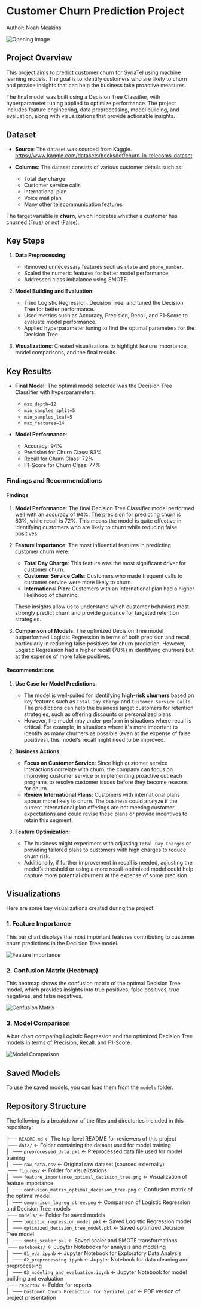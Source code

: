 # Customer Churn Prediction Project

Author: Noah Meakins

![Opening Image](../customer-churn-classification/images/SyriaTel%20Project%20Photo.jpg)

## Project Overview

This project aims to predict customer churn for SyriaTel using machine learning models. The goal is to identify customers who are likely to churn and provide insights that can help the business take proactive measures.

The final model was built using a Decision Tree Classifier, with hyperparameter tuning applied to optimize performance. The project includes feature engineering, data preprocessing, model building, and evaluation, along with visualizations that provide actionable insights.

## Dataset

- **Source**: The dataset was sourced from Kaggle.
<https://www.kaggle.com/datasets/becksddf/churn-in-telecoms-dataset>

- **Columns**: The dataset consists of various customer details such as:
  - Total day charge
  - Customer service calls
  - International plan
  - Voice mail plan
  - Many other telecommunication features

The target variable is **churn**, which indicates whether a customer has churned (True) or not (False).

## Key Steps

1. **Data Preprocessing**:
   - Removed unnecessary features such as `state` and `phone_number`.
   - Scaled the numeric features for better model performance.
   - Addressed class imbalance using SMOTE.

2. **Model Building and Evaluation**:
   - Tried Logistic Regression, Decision Tree, and tuned the Decision Tree for better performance.
   - Used metrics such as Accuracy, Precision, Recall, and F1-Score to evaluate model performance.
   - Applied hyperparameter tuning to find the optimal parameters for the Decision Tree.

3. **Visualizations**: Created visualizations to highlight feature importance, model comparisons, and the final results.

## Key Results

- **Final Model**: The optimal model selected was the Decision Tree Classifier with hyperparameters:
  - `max_depth=12`
  - `min_samples_split=5`
  - `min_samples_leaf=5`
  - `max_features=14`
  
- **Model Performance**:
  - Accuracy: 94%
  - Precision for Churn Class: 83%
  - Recall for Churn Class: 72%
  - F1-Score for Churn Class: 77%

### Findings and Recommendations

#### Findings

1. **Model Performance**: The final Decision Tree Classifier model performed well with an accuracy of 94%. The precision for predicting churn is 83%, while recall is 72%. This means the model is quite effective in identifying customers who are likely to churn while reducing false positives.

2. **Feature Importance**: The most influential features in predicting customer churn were:
   - **Total Day Charge**: This feature was the most significant driver for customer churn.
   - **Customer Service Calls**: Customers who made frequent calls to customer service were more likely to churn.
   - **International Plan**: Customers with an international plan had a higher likelihood of churning.

   These insights allow us to understand which customer behaviors most strongly predict churn and provide guidance for targeted retention strategies.

3. **Comparison of Models**: The optimized Decision Tree model outperformed Logistic Regression in terms of both precision and recall, particularly in reducing false positives for churn prediction. However, Logistic Regression had a higher recall (78%) in identifying churners but at the expense of more false positives.

#### Recommendations

1. **Use Case for Model Predictions**:
   - The model is well-suited for identifying **high-risk churners** based on key features such as `Total Day Charge` and `Customer Service Calls`. The predictions can help the business target customers for retention strategies, such as offering discounts or personalized plans.
   - However, the model may under-perform in situations where recall is critical. For example, in situations where it's more important to identify as many churners as possible (even at the expense of false positives), this model's recall might need to be improved.

2. **Business Actions**:
   - **Focus on Customer Service**: Since high customer service interactions correlate with churn, the company can focus on improving customer service or implementing proactive outreach programs to resolve customer issues before they become reasons for churn.
   - **Review International Plans**: Customers with international plans appear more likely to churn. The business could analyze if the current international plan offerings are not meeting customer expectations and could revise these plans or provide incentives to retain this segment.

3. **Feature Optimization**:
   - The business might experiment with adjusting `Total Day Charges` or providing tailored plans to customers with high charges to reduce churn risk.
   - Additionally, if further improvement in recall is needed, adjusting the model’s threshold or using a more recall-optimized model could help capture more potential churners at the expense of some precision.

## Visualizations

Here are some key visualizations created during the project:

### 1. Feature Importance

This bar chart displays the most important features contributing to customer churn predictions in the Decision Tree model.

![Feature Importance](figures/feature_importance_optimal_decision_tree.png)

### 2. Confusion Matrix (Heatmap)

This heatmap shows the confusion matrix of the optimal Decision Tree model, which provides insights into true positives, false positives, true negatives, and false negatives.

![Confusion Matrix](figures/confusion_matrix_optimal_decision_tree.png)

### 3. Model Comparison

A bar chart comparing Logistic Regression and the optimized Decision Tree models in terms of Precision, Recall, and F1-Score.

![Model Comparison](figures/comparison_logreg_dtree.png)

## Saved Models

To use the saved models, you can load them from the `models` folder.

## Repository Structure

The following is a breakdown of the files and directories included in this repository:

├── `README.md`                    <- The top-level README for reviewers of this project  
├── `data/`                         <- Folder containing the dataset used for model training  
│   ├── `preprocessed_data.pkl`     <- Preprocessed data file used for model training  
│   ├── `raw_data.csv`              <- Original raw dataset (sourced externally)  
├── `figures/`                      <- Folder for visualizations  
│   ├── `feature_importance_optimal_decision_tree.png`  <- Visualization of feature importance  
│   ├── `confusion_matrix_optimal_decision_tree.png`    <- Confusion matrix of the optimal model  
│   ├── `comparison_logreg_dtree.png`  <- Comparison of Logistic Regression and Decision Tree models  
├── `models/`                       <- Folder for saved models  
│   ├── `logistic_regression_model.pkl`  <- Saved Logistic Regression model  
│   ├── `optimized_decision_tree_model.pkl`  <- Saved optimized Decision Tree model  
│   ├── `smote_scaler.pkl`          <- Saved scaler and SMOTE transformations  
├── `notebooks/`                    <- Jupyter Notebooks for analysis and modeling  
│   ├── `01_eda.ipynb`              <- Jupyter Notebook for Exploratory Data Analysis  
│   ├── `02_preprocessing.ipynb`    <- Jupyter Notebook for data cleaning and preprocessing  
│   ├── `03_modeling_and_evaluation.ipynb`  <- Jupyter Notebook for model building and evaluation  
├── `reports/`                      <- Folder for reports  
│   ├── `Customer Churn Prediction for SyriaTel.pdf`  <- PDF version of project presentation
